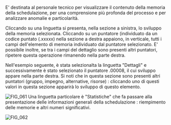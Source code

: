 E' destinata al personale tecnico per visualizzare il contenuto della memoria della schedulazione, per una comprensione più profonda del processo e per analizzare anomalie e particolarità.

Cliccando su una linguetta si presenta, nella sezione a sinistra, lo sviluppo della memoria selezionata. Cliccando su un puntatore (individuato da un codice puntato (.xxxxx) nella sezione a destra appaiono, in verticale, tutti i campi dell'elemento di memoria individuato dal puntatore selezionato. E' possibile inoltre, se tra i campi del dettaglio sono presenti altri puntatori, ripetere questa operazione rimanendo nella parte destra.

Nell'esempio seguente, è stata selezionalta la linguetta "Dettagli" e successivamente è stato selezionato il puntatore .00008, il cui sviluppo appare nella parte destra. Si noti che in questa sezione sono presenti altri puntatori (gruppo, impegno, alternative, risorse) :  cliccando uno di questi valori in questa sezione apparirà lo sviluppo di questo elemento.

![FIG_061](http://doc.smeup.com/immagini/MBDOC_OPE-S5IRIS_AME/FIG_061.png)
Una linguetta particolare è "Statistiche" che fa passare alla presentazione delle informazioni generali della schedulazione :  riempimento delle memorie e altri numeri significativi.

![FIG_062](http://doc.smeup.com/immagini/MBDOC_OPE-S5IRIS_AME/FIG_062.png)